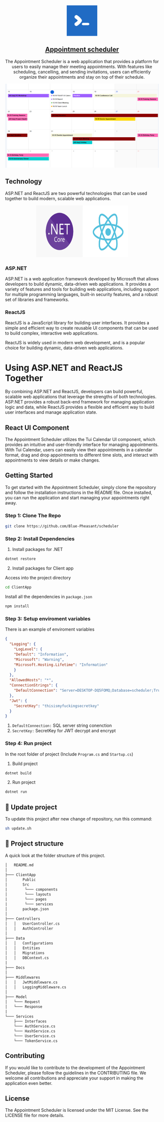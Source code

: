 <p align="center">
  <a href="https://github.com/Blue-Pheasant/Odoo-connector">
    <img alt="Appointment schedule" src="./Docs/images/tabler.png" width="100" />
    <h2 align="center">Appointment scheduler</h2>
  </a>
</p> 
<p align="center">The Appointment Scheduler is a web application that provides a platform for users to easily manage their meeting appointments. With features like scheduling, cancelling, and sending invitations, users can efficiently organize their appointments and stay on top of their schedule.</p>

![Site Preview](./Docs/images/scheduler.png)
## Technology
ASP.NET and ReactJS are two powerful technologies that can be used together to build modern, scalable web applications.


<p align="center">
  <img src="./Docs/images/technology.png" alt="Technology" width="300" height="170">
</p>

### ASP.NET
ASP.NET is a web application framework developed by Microsoft that allows developers to build dynamic, data-driven web applications. It provides a variety of features and tools for building web applications, including support for multiple programming languages, built-in security features, and a robust set of libraries and frameworks.

### ReactJS
ReactJS is a JavaScript library for building user interfaces. It provides a simple and efficient way to create reusable UI components that can be used to build complex, interactive web applications.

ReactJS is widely used in modern web development, and is a popular choice for building dynamic, data-driven web applications.

# Using ASP.NET and ReactJS Together
By combining ASP.NET and ReactJS, developers can build powerful, scalable web applications that leverage the strengths of both technologies. ASP.NET provides a robust back-end framework for managing application logic and data, while ReactJS provides a flexible and efficient way to build user interfaces and manage application state.


## React UI Component
The Appointment Scheduler utilizes the Tui Calendar UI component, which provides an intuitive and user-friendly interface for managing appointments. With Tui Calendar, users can easily view their appointments in a calendar format, drag and drop appointments to different time slots, and interact with appointments to view details or make changes.

## Getting Started
To get started with the Appointment Scheduler, simply clone the repository and follow the installation instructions in the README file. Once installed, you can run the application and start managing your appointments right away.

### Step 1: Clone The Repo

```bash
git clone https://github.com/Blue-Pheasant/scheduler
```

### Step 2: Install Dependencies
1. Install packages for .NET

```bash
dotnet restore
```

2. Install packages for Client app

Access into the project directory

```bash
cd ClientApp
```

Install all the dependencies in `package.json`

```bash
npm install
```

### Step 3: Setup enviroment variables
There is an example of enviroment variables

```json
{
  "Logging": {
    "LogLevel": {
    "Default": "Information",
    "Microsoft": "Warning",
    "Microsoft.Hosting.Lifetime": "Information"
    }
  },
  "AllowedHosts": "*",
  "ConnectionStrings": {
    "DefaultConnection": "Server=DESKTOP-DQ5FOMQ;Database=scheduler;Trusted_Connection=True;"
  },
  "Jwt": {
    "SecretKey": "thisismyfuckingsecretkey"
  }
}
```

1. `DefaultConnection:` SQL server string conenction
2. `SecretKey:` SecretKey for JWT decrypt and encrypt

### Step 4: Run project

In the root folder of project (Include `Program.cs` and `Startup.cs`)

1. Build project

```bash
dotnet build
```

2. Run project

```bash
dotnet run
```

## :rocket: Update project

To update this project after new change of repository, run this command:

```bash
sh update.sh
```

## :open_file_folder: Project structure

A quick look at the folder structure of this project.

    │   README.md
    │
    ├─── ClientApp
    │       Public      
    │       Src
    |        └─── components
    │        └─── layouts  
    |        └─── pages
    |        └─── services
    │       package.json  
    │
    ├─── Controllers
    │   │   UserController.cs       
    │   │   AuthController
    │
    ├─── Data
    │   │   Configurations       
    │   │   Entities
    │   │   Migrations       
    │   │   DBContext.cs
    |
    ├─── Docs
    │
    ├─── Middlewares
    │   │   JwtMiddleware.cs
    │   │   LoggingMiddleware.cs
    │
    ├─── Model
    │   └─── Request
    │   └─── Response
    |
    └─── Services
        ├─── Interfaces
        └─── AuthService.cs
        └─── HashService.cs
        └─── UserService.cs
        └─── TokenService.cs


## Contributing
If you would like to contribute to the development of the Appointment Scheduler, please follow the guidelines in the CONTRIBUTING file. We welcome all contributions and appreciate your support in making the application even better.

## License
The Appointment Scheduler is licensed under the MIT License. See the LICENSE file for more details.
